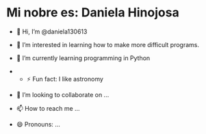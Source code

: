 # Mi nobre es: Daniela Hinojosa


- 👋 Hi, I’m @daniela130613
- 👀 I’m interested in learning how to make more difficult programs.
- 🌱 I’m currently learning programming in Python
- - ⚡ Fun fact: I like astronomy

- 💞️ I’m looking to collaborate on ...
- 📫 How to reach me ...
- 😄 Pronouns: ...


<!---
daniela130613/daniela130613 is a ✨ special ✨ repository because its `README.md` (this file) appears on your GitHub profile.
You can click the Preview link to take a look at your changes.
--->
